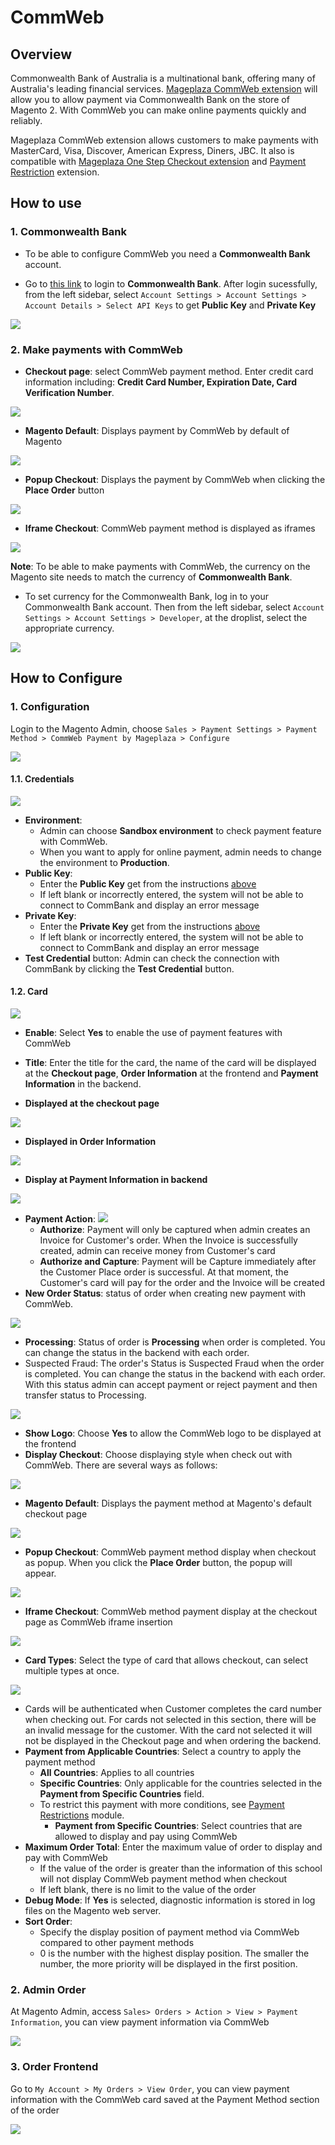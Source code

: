 # CommWeb

## Overview

Commonwealth Bank of Australia is a multinational bank, offering many of Australia's leading financial services. [Mageplaza CommWeb extension](https://www.mageplaza.com/magento-2-commweb/) will allow you to allow payment via Commonwealth Bank on the store of Magento 2. With CommWeb you can make online payments quickly and reliably.

Mageplaza CommWeb extension allows customers to make payments with MasterCard, Visa, Discover, American Express, Diners, JBC.
It also is compatible with [Mageplaza One Step Checkout extension](https://www.mageplaza.com/magento-2-one-step-checkout-extension/) and [Payment Restriction](https://www.mageplaza.com/magento-2-payment-restrictions/) extension.

## How to use

### 1. Commonwealth Bank

- To be able to configure CommWeb you need a **Commonwealth Bank** account.

- Go to [this link](https://commbank.simplify.com/commerce/login/auth#/account/apiKeys) to login to **Commonwealth Bank**. After login sucessfully, from the left sidebar, select `Account Settings > Account Settings > Account Details > Select API Keys` to get **Public Key** and **Private Key**

![](https://i.imgur.com/af4plQT.png)

### 2. Make payments with CommWeb

- **Checkout page**: select CommWeb payment method. Enter credit card information including: **Credit Card Number, Expiration Date, Card Verification Number**.

![](https://i.imgur.com/BbnO9do.png)

- **Magento Default**: Displays payment by CommWeb by default of Magento

![](https://i.imgur.com/BbnO9do.png)

- **Popup Checkout**: Displays the payment by CommWeb when clicking the **Place Order** button

![](https://i.imgur.com/ujy0wGs.png)

- **Iframe Checkout**: CommWeb payment method is displayed as iframes

![](https://i.imgur.com/XeQIBB6.png)

**Note**: To be able to make payments with CommWeb, the currency on the Magento site needs to match the currency of **Commonwealth Bank**.

- To set currency for the Commonwealth Bank, log in to your Commonwealth Bank account. Then from the left sidebar, select `Account Settings > Account Settings > Developer`, at the droplist, select the appropriate currency.

![](https://i.imgur.com/3lLXOgk.png)

## How to Configure

### 1. Configuration

Login to the Magento Admin, choose `Sales > Payment Settings > Payment Method > CommWeb Payment by Mageplaza > Configure`

![](https://i.imgur.com/sCkfQFs.png)

#### 1.1. Credentials

![](https://i.imgur.com/KrOFXfR.png)

- **Environment**:
  - Admin can choose **Sandbox environment** to check payment feature with CommWeb.
  - When you want to apply for online payment, admin needs to change the environment to **Production**.
- **Public Key**:
  - Enter the **Public Key** get from the instructions [above](https://docs.google.com/document/d/1oWrPymSl7BNT5lhTbq89Ffkz7JpfewDEvUG61aSmEA8/edit#heading=h.j1oggb2ojlsa)
  - If left blank or incorrectly entered, the system will not be able to connect to CommBank and display an error message
- **Private Key**:
  - Enter the **Private Key** get from the instructions [above](https://docs.google.com/document/d/1oWrPymSl7BNT5lhTbq89Ffkz7JpfewDEvUG61aSmEA8/edit#heading=h.j1oggb2ojlsa)
  - If left blank or incorrectly entered, the system will not be able to connect to CommBank and display an error message
- **Test Credential** button: Admin can check the connection with CommBank by clicking the **Test Credential** button.


#### 1.2. Card

![](https://i.imgur.com/sCV2k5I.png)

- **Enable**: Select **Yes** to enable the use of payment features with CommWeb
- **Title**: Enter the title for the card, the name of the card will be displayed at the **Checkout page**, **Order Information** at the frontend and **Payment Information** in the backend.


- **Displayed at the checkout page**

![](https://i.imgur.com/dQ2ziHM.png)

- **Displayed in Order Information**

![](https://i.imgur.com/twogNYf.png)

- **Display at Payment Information in backend**

![](https://i.imgur.com/l2zzHyH.png)

- **Payment Action**:
![](https://i.imgur.com/K6Y77uX.png)
  - **Authorize**: Payment will only be captured when admin creates an Invoice for Customer's order. When the Invoice is successfully created, admin can receive money from Customer's card
  - **Authorize and Capture**: Payment will be Capture immediately after the Customer Place order is successful. At that moment, the Customer's card will pay for the order and the Invoice will be created
- **New Order Status**: status of order when creating new payment with CommWeb.

![](https://i.imgur.com/DCdaIQW.png)

  - **Processing**: Status of order is **Processing** when order is completed. You can change the status in the backend with each order.
  - Suspected Fraud: The order's Status is Suspected Fraud when the order is completed. You can change the status in the backend with each order. With this status admin can accept payment or reject payment and then transfer status to Processing.
  
  ![](https://i.imgur.com/qr6fiX8.png)

- **Show Logo**: Choose **Yes** to allow the CommWeb logo to be displayed at the frontend
- **Display Checkout**: Choose displaying style when check out with CommWeb. There are several ways as follows:

![](https://i.imgur.com/FdVO8T0.png)

  - **Magento Default**: Displays the payment method at Magento's default checkout page
  
  ![](https://i.imgur.com/GMZW5jp.png)

  - **Popup Checkout**: CommWeb payment method display when checkout as popup. When you click the **Place Order** button, the popup will appear.
  
  ![](https://i.imgur.com/eo8AZUZ.png)
  
  - **Iframe Checkout**: CommWeb method payment display at the checkout page as CommWeb iframe insertion
  
  ![](https://i.imgur.com/qcFkZ9r.png)

- **Card Types**: Select the type of card that allows checkout, can select multiple types at once.

![](https://i.imgur.com/p1I0ugc.png)

- Cards will be authenticated when Customer completes the card number when checking out. For cards not selected in this section, there will be an invalid message for the customer. With the card not selected it will not be displayed in the Checkout page and when ordering the backend.
- **Payment from Applicable Countries**: Select a country to apply the payment method
  - **All Countries**: Applies to all countries
  - **Specific Countries**: Only applicable for the countries selected in the **Payment from Specific Countries** field.
  - To restrict this payment with more conditions, see [Payment Restrictions](https://www.mageplaza.com/magento-2-payment-restrictions/) module.
    - **Payment from Specific Countries**: Select countries that are allowed to display and pay using CommWeb
- **Maximum Order Total**: Enter the maximum value of order to display and pay with CommWeb
  - If the value of the order is greater than the information of this school will not display CommWeb payment method when checkout
  - If left blank, there is no limit to the value of the order
- **Debug Mode**: If **Yes** is selected, diagnostic information is stored in log files on the Magento web server.
- **Sort Order**:
  - Specify the display position of payment method via CommWeb compared to other payment methods
  - 0 is the number with the highest display position. The smaller the number, the more priority will be displayed in the first position.

### 2. Admin Order

At Magento Admin, access `Sales> Orders > Action > View > Payment Information`, you can view payment information via CommWeb

![](https://i.imgur.com/ViCWSyU.png)

### 3. Order Frontend

Go to `My Account > My Orders > View Order`, you can view payment information with the CommWeb card saved at the Payment Method section of the order

![](https://i.imgur.com/1pCJ95n.png)
